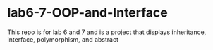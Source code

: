 # lab6-7-OOP-and-Interface
This repo is for lab 6 and 7 and is a project that displays inheritance, interface, polymorphism, and abstract
